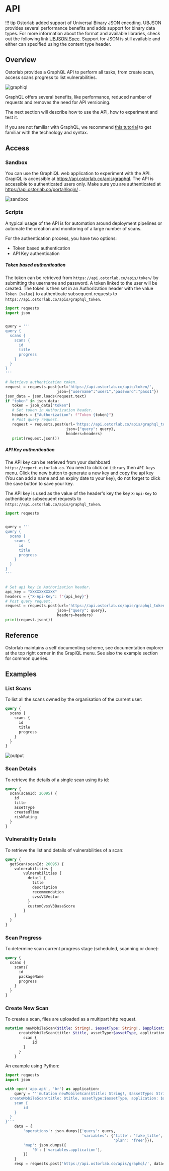 # API

!!! tip
    Ostorlab added support of Universal Binary JSON encoding. UBJSON provides several performance benefits and adds support
    for binary data types. For more information  about the format and available libraries, check out the following
    link [UBJSON Spec](https://ubjson.org/).
    Support for JSON is still available and either can specified using the content type header.

## Overview

Ostorlab provides a GraphQL API to perform all  tasks, from create scan, access scans progress to list vulnerabilities.

![graphiql](../public/apidoc/img0.png)

GraphQL offers several benefits, like performance, reduced number of requests and removes the need for API versioning.

The next section will describe how to use the API, how to experiment and test it.

If you are not familiar with GraphQL, we recommend [this tutorial](https://www.howtographql.com/) to get familiar with
the technology and syntax.

## Access

### Sandbox

You can use the GraphiQL web application to experiment with the API. GrapiQL is accessible at <https://api.ostorlab.co/apis/graphql>.
The API is accessible to authenticated users only. Make sure you are authenticated at <https://api.ostorlab.co/portal/login/> .

![sandbox](/../public/apidoc/img1.png)

### Scripts

A typical usage of the API is for automation around deployment pipelines or automate the creation and 
monitoring of a large number of scans. 

For the authentication process, you have two options:

- Token based authentication
- API Key authentication

##### Token based authentication

The token can be retrieved from 
`https://api.ostorlab.co/apis/token/` by submitting the username and password. A token linked to the user will be
created. The token is then set in an Authorization header with the value `Token {value}` to authenticate subsequent
requests to `https://api.ostorlab.co/apis/graphql_token`.

```python
import requests
import json


query = '''
query {
  scans {
    scans {   
      id
      title
      progress
    }
  }
}
'''

# Retrieve authentication token.
request = requests.post(url='https://api.ostorlab.co/apis/token/',
                       json={"username":"user1","password":"pass1"})
json_data = json.loads(request.text)
if "token" in json_data:
   token = json_data["token"]
   # Set token in Authorization header.
   headers = {"Authorization": f"Token {token}"}
   # Post query request.
   request = requests.post(url='https://api.ostorlab.co/apis/graphql_token/',
                           json={"query": query},
                           headers=headers)
   print(request.json())
```

##### API Key authentication
The API key can be retrieved from your dashboard `https://report.ostorlab.co`. You need to click on  `Library` then `API keys` menu.
Click the new button to generate a new key and copy the api key (You can add a name and an expiry date to your key), do not forget to click the save button to save your key.

The API key is used as the value of the header's key the key `X-Api-Key` to authenticate subsequent
requests to `https://api.ostorlab.co/apis/graphql_token`.

```python
import requests


query = '''
query {
  scans {
    scans {   
      id
      title
      progress
    }
  }
}
'''


# Set api key in Authorization header.
api_key = "XXXXXXXXXXX"
headers = {"X-Api-Key": f"{api_key}"}
# Post query request.
request = requests.post(url='https://api.ostorlab.co/apis/graphql_token/',
                       json={"query": query},
                       headers=headers)
print(request.json())
```

## Reference

Ostorlab maintains a self documenting scheme, see documentation explorer at the top right corner in the GrapiQL menu.
See also the example section for common queries.

## Examples

### List Scans

To list all the scans owned by the organisation of the current user:

```graphql
query {
  scans {
    scans {   
      id
      title
      progress
    }
  }
}
```

![output](/../public/apidoc/img2.png)

### Scan Details

To retrieve the details of a single scan using its id:
```graphql
query {
  scan(scanId: 26095) {
    id
    title
    assetType
    createdTime
    riskRating
  }
}
```

### Vulnerability Details

To retrieve the list and details of vulnerabilities of a scan:
```graphql
query {
  getScan(scanId: 26095) {
    vulnerabilities {
        vulnerabilities {
          detail {
            title
            description
            recommendation
            cvssV3Vector
          }
          customCvssV3BaseScore
        }
    }
  }
}
```

### Scan Progress

To determine scan current progress stage (scheduled, scanning or done):
```graphql
query {
  scans {
    scans{
      id
      packageName
      progress
    }
  }
}
```

### Create New Scan

To create a scan, files are uploaded as a multipart http request. 

```graphql
mutation newMobileScan($title: String!, $assetType: String!, $application: Upload!, $plan: String!) {
      createMobileScan(title: $title, assetType:$assetType, application: $application, plan: $plan) {
        scan {
            id
        }
      }
    }
```


An example using Python:
```python
import requests
import json

with open('app.apk', 'br') as application:
    query = '''mutation newMobileScan($title: String!, $assetType: String!, $application: Upload!, $plan: String!) {
  createMobileScan(title: $title, assetType:$assetType, application: $application, plan: $plan) {
    scan {
        id
    }
  }
}'''
    data = {
        'operations': json.dumps({'query': query,
                                  'variables': {'title': 'fake_title', 'assetType': 'android', 'application': None,
                                                'plan': 'free'}}),
        'map': json.dumps({
            '0': ['variables.application'],
        })
    }
    resp = requests.post('https://api.ostorlab.co/apis/graphql/', data=data, files={'0': application.read(),}, headers={"Authorization": f"Token {token}"})
```
